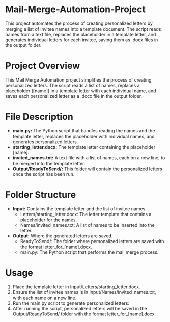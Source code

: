 # Mail-Merge-Automation-Project
This project automates the process of creating personalized letters by merging a list of invitee names into a template document. The script reads names from a text file, replaces the placeholder in a template letter, and generates individual letters for each invitee, saving them as .docx files in the output folder.

# Project Overview
This Mail Merge Automation project simplifies the process of creating personalized letters. The script reads a list of names, replaces a placeholder ([name]) in a template letter with each individual name, and saves each personalized letter as a .docx file in the output folder.

# File Description
- **main.py:** The Python script that handles reading the names and the template letter, replaces the placeholder with individual names, and generates personalized letters.
- **starting_letter.docx:** The template letter containing the placeholder [name].
- **invited_names.txt:** A text file with a list of names, each on a new line, to be merged into the template letter.
- **Output/ReadyToSend/:** This folder will contain the personalized letters once the script has been run.

# Folder Structure
- **Input:** Contains the template letter and the list of invitee names.
  - Letters/starting_letter.docx: The letter template that contains a placeholder for the names.
  - Names/invited_names.txt: A list of names to be inserted into the letter.
- **Output:** Where the generated letters are saved.
  - ReadyToSend/: The folder where personalized letters are saved with the format letter_for_[name].docx.
  - main.py: The Python script that performs the mail merge process.

# Usage
1. Place the template letter in Input/Letters/starting_letter.docx.
2. Ensure the list of invitee names is in Input/Names/invited_names.txt, with each name on a new line.
3. Run the main.py script to generate personalized letters:
4. After running the script, personalized letters will be saved in the Output/ReadyToSend/ folder with the format letter_for_[name].docx.
